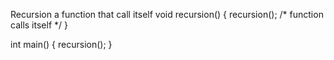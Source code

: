 Recursion a function that call itself
void recursion() {
   recursion(); /* function calls itself */
}

int main() {
   recursion();
}
